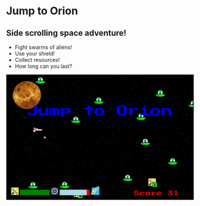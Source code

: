 # Jump to Orion

## Side scrolling space adventure!

-   Fight swarms of aliens!
-   Use your shield!
-   Collect resources!
-   How long can you last?

![Jump to Orion](res/img/jump-to-orion.png)
